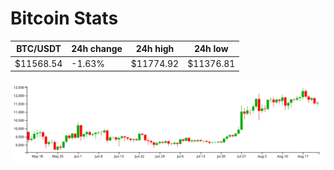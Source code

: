 # Bitcoin Stats

BTC/USDT|24h change|24h high|24h low|
|---|---|---|---|
|$11568.54|-1.63%|$11774.92|$11376.81|

<img src="./chart.svg">
